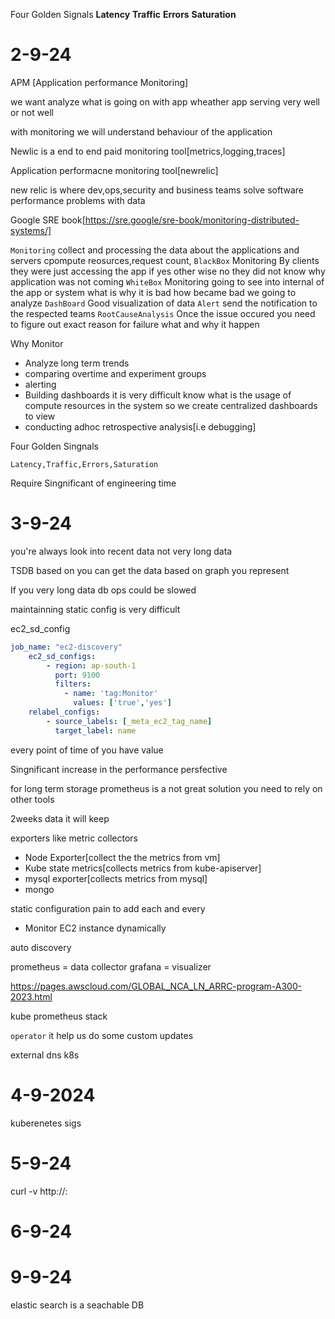 Four Golden Signals **Latency** **Traffic** **Errors** **Saturation**
 
# 2-9-24

APM [Application performance Monitoring]

we want analyze what is going on with app wheather app serving very well or not well

with monitoring we will understand behaviour of the application

Newlic is a end to end paid monitoring tool[metrics,logging,traces]

Application performacne monitoring tool[newrelic]

new relic is where dev,ops,security and business teams solve software performance problems with data

Google SRE book[https://sre.google/sre-book/monitoring-distributed-systems/]

`Monitoring` collect and processing the data about the applications and servers cpompute reosurces,request count,
`BlackBox` Monitoring By clients they were just accessing the app if yes other wise no they did not know why application was not coming
`WhiteBox` Monitoring going to see into internal of the app or system what is why it is bad how became bad we going to analyze
`DashBoard` Good visualization of data
`Alert` send the notification to the respected teams
`RootCauseAnalysis` Once the issue occured you need to figure out exact reason for failure what and why it happen

Why Monitor
- Analyze long term trends
- comparing overtime and experiment groups
- alerting
- Building dashboards it is very difficult know what is the usage of compute resources in the system so we create centralized dashboards to view
- conducting adhoc retrospective analysis[i.e debugging]

Four Golden Singnals

`Latency,Traffic,Errors,Saturation`

Require Singnificant of engineering time

# 3-9-24
you're always look into recent data not  very long data

TSDB based on you can get the data based on graph you represent

If you very long data db ops could be slowed

maintainning static config is very difficult

ec2_sd_config

```yaml
job_name: "ec2-discovery"
    ec2_sd_configs:
        - region: ap-south-1
          port: 9100
          filters:
            - name: 'tag:Monitor'
              values: ['true','yes']
    relabel_configs:
        - source_labels: [_meta_ec2_tag_name]
          target_label: name
```
every point of time of you have value

Singnificant increase in the performance persfective

for long term storage prometheus is a not great solution you need to rely on other tools

2weeks data it will keep

exporters like metric collectors

- Node Exporter[collect the the metrics from vm]
- Kube state metrics[collects metrics from kube-apiserver]
- mysql exporter[collects metrics from mysql]
- mongo

static configuration pain to add each and every 
- Monitor EC2 instance dynamically

auto discovery

prometheus = data collector
grafana = visualizer

https://pages.awscloud.com/GLOBAL_NCA_LN_ARRC-program-A300-2023.html

kube prometheus stack

`operator` it help us do some custom updates 

external dns k8s 

# 4-9-2024

kuberenetes sigs

# 5-9-24

curl -v http://<ip>:<port>

# 6-9-24

# 9-9-24

elastic search is a seachable DB


